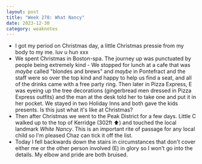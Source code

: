 ```yaml
---
layout: post
title: "Week 278: What Nancy"
date: 2023-12-30
category: weaknotes
---
```

* I got my period on Christmas day, a little Christmas pressie from my body to my me. luv u hun xxx
* We spent Christmas in Boston-spa. The journey up was punctuated by people being extremely kind - We stopped for lunch at a cafe that was _maybe_ called "blondes and brews" and _maybe_ in Pontefract and the staff were so over the top kind and happy to help us find a seat, and all of the drinks came with a free party ring. Then later in Pizza Express, E was eyeing up the tree decorations (gingerbread men dressed in Pizza Express outfits) and the man at the desk told her to take one and put it in her pocket. We stayed in two Holiday Inns and both gave the kids presents. Is this just what it's like at Christmas?
* Then after Christmas we went to the Peak District for a few days. Little C walked up to the top of Kerridge (302ft ⬆️) and touched the local landmark _White Nancy_. This is an important rite of passage for any local child so I'm pleased Chaz can tick it off the list.
* Today I fell backwards down the stairs in circumstances that don't cover either me or the other person involved (E) in glory so I won't go into the details. My elbow and pride are both bruised.
